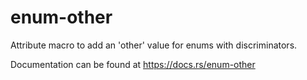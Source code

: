 # enum-other

Attribute macro to add an 'other' value for enums with discriminators.

Documentation can be found at <https://docs.rs/enum-other>
